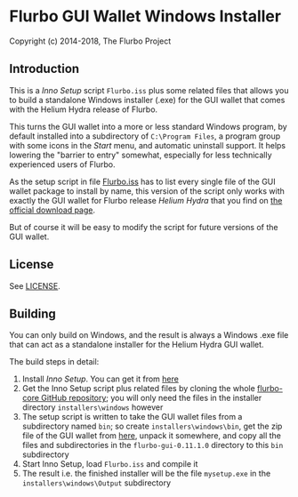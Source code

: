 # Flurbo GUI Wallet Windows Installer #

Copyright (c) 2014-2018, The Flurbo Project

## Introduction ##

This is a *Inno Setup* script `Flurbo.iss` plus some related files
that allows you to build a standalone Windows installer (.exe) for
the GUI wallet that comes with the Helium Hydra release of Flurbo.

This turns the GUI wallet into a more or less standard Windows program,
by default installed into a subdirectory of `C:\Program Files`, a
program group with some icons in the *Start* menu, and automatic
uninstall support. It helps lowering the "barrier to entry"
somewhat, especially for less technically experienced users of
Flurbo.

As the setup script in file [Flurbo.iss](Flurbo.iss) has to list every
single file of the GUI wallet package to install by name,
this version of the script only works with exactly the GUI wallet
for Flurbo release *Helium Hydra* that you find on
[the official download page](https://getflurbo.org/downloads/).

But of course it will be easy to modify the script for future
versions of the GUI wallet.

## License ##

See [LICENSE](LICENSE).

## Building ##

You can only build on Windows, and the result is always a
Windows .exe file that can act as a standalone installer for the
Helium Hydra GUI wallet.

The build steps in detail:

1. Install *Inno Setup*. You can get it from [here](http://www.jrsoftware.org/isdl.php)
2. Get the Inno Setup script plus related files by cloning the whole [flurbo-core GitHub repository](https://github.com/flurbo-project/flurbo-core); you will only need the files in the installer directory `installers\windows` however
3. The setup script is written to take the GUI wallet files from a subdirectory named `bin`; so create `installers\windows\bin`, get the zip file of the GUI wallet from [here](https://getflurbo.org/downloads/), unpack it somewhere, and copy all the files and subdirectories in the `flurbo-gui-0.11.1.0` directory to this `bin` subdirectory
4. Start Inno Setup, load `Flurbo.iss` and compile it
5. The result i.e. the finished installer will be the file `mysetup.exe` in the `installers\windows\Output` subdirectory 

